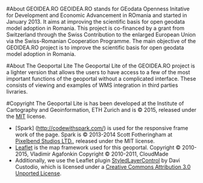 #About GEOIDEA.RO
GEOIDEA.RO stands for GEodata Openness Initative for Development and Economic Advancement in ROmania and started in January 2013. It aims at improving the scientific basis for open geodata model adoption in Romania.
This project is co-financed by a grant from Switzerland through the Swiss Contribution to the enlarged European Union via the Swiss-Romanian Cooperation Programme.
The main objective of the GEOIDEA.RO project is to improve the scientific basis for open geodata model adoption in Romania.


#About The Geoportal Lite
The Geoportal Lite of the GEOIDEA.RO project is a lighter version that allows the users to have access to a few of the most important functions of the geoportal without a complicated interface. These consists of viewing and examples of WMS integration in third parties livraries.

#Copyright
The Geoportal Lite is has been developed at the Institute of Cartography and Geoinformation, ETH Zurich  and is © 2015, released under the [MIT](LICENSES.md) license.
* [Spark] (http://codewithspark.com/) is used for the responsive frame work of the page. Spark is © 2013-2014 Scott Fotheringham at [Pixelbend Studios LTD.](https://www.pixelbendstudios.com/), released under the MIT license.
* [Leaflet](http://leafletjs.com/) is the map framework used for this geoportal. Copyright © 2010-2015, Vladimir Agafonkin
Copyright © 2010-2011, CloudMade
* Additionally, we use the Leaflet plugin [StyledLayerControl](https://github.com/davicustodio/Leaflet.StyledLayerControl) by Davi Custodio, which is licensed under a [Creative Commons Attribution 3.0 Unported License](http://creativecommons.org/licenses/by/3.0).

